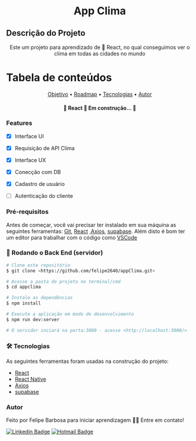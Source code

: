 
<h1 align="center">App Clima</h1>

## Descrição do Projeto
<p align="center">Este um projeto para aprendizado de 🔗 React, no qual conseguimos ver o clima em todas as cidades no mundo </p>

Tabela de conteúdos
=================
<p align="center">
 <a href="#objetivo">Objetivo</a> •
 <a href="#roadmap">Roadmap</a> • 
 <a href="#tecnologias">Tecnologias</a> • 
 <a href="#autor">Autor</a>
</p>

<h4 align="center"> 
	🚧  React 🚀 Em construção...  🚧
</h4>

### Features

- [x] Interface UI
- [x] Requisição de API Clima
- [X] Interface UX
- [X] Conecção com DB
- [x] Cadastro de usuário
- [ ] Autenticação do cliente


### Pré-requisitos

Antes de começar, você vai precisar ter instalado em sua máquina as seguintes ferramentas:
[Git](https://git-scm.com), [React](https://reactjs.org/) ,[Axios](https://axios-http.com/), [supabase](https://supabase.io/). 
Além disto é bom ter um editor para trabalhar com o código como [VSCode](https://code.visualstudio.com/)

### 🎲 Rodando o Back End (servidor)

```bash
# Clone este repositório
$ git clone <https://github.com/felipe2640/appClima.git>

# Acesse a pasta do projeto no terminal/cmd
$ cd appclima

# Instale as dependências
$ npm install

# Execute a aplicação em modo de desenvolvimento
$ npm run dev:server

# O servidor inciará na porta:3000 - acesse <http://localhost:3000/>
```

### 🛠 Tecnologias

As seguintes ferramentas foram usadas na construção do projeto:

- [React](https://pt-br.reactjs.org/)
- [React Native](https://reactnative.dev/)
- [Axios](https://axios-http.com/)
- [supabase](https://supabase.io/)

### Autor

Feito por Felipe Barbosa para iniciar aprendizagem 👋🏽 Entre em contato!

[![Linkedin Badge](https://img.shields.io/badge/-Felipe-blue?style=flat-square&logo=Linkedin&logoColor=white&link=https://www.linkedin.com/in/felipe-barbosa-849452157/)](https://www.linkedin.com/in/felipe-barbosa-849452157/) 
[![Hotmail Badge](https://img.shields.io/badge/-Hotmail-0078D4?style=flat-square&logo=microsoft-outlook&logoColor=white&link=mailto:felipe_brito09t@hotmail.com)](mailto:felipe_brito09t@hotmail.com)
